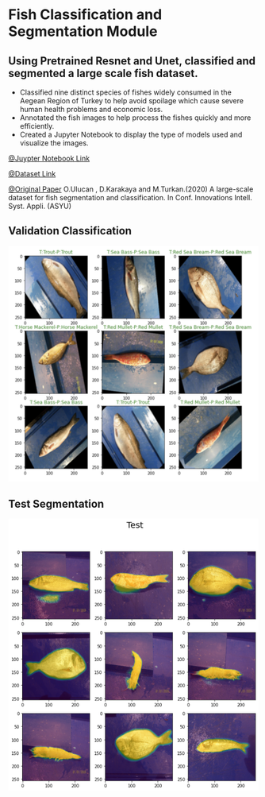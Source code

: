 # Fish Classification and Segmentation Module

## Using Pretrained Resnet and Unet, classified and segmented a large scale fish dataset.

- Classified nine distinct species of fishes widely consumed in the Aegean Region of Turkey to help avoid spoilage which cause severe human health problems and economic loss.
- Annotated the fish images to help process the fishes quickly and more efficiently. 
- Created a Jupyter Notebook to display the type of models used and visualize the images.


[@Juypter Notebook Link](https://github.com/KaiMJ/FishClassification/blob/master/main.ipynb)

[@Dataset Link](https://www.kaggle.com/datasets/crowww/a-large-scale-fish-dataset)

[@Original Paper](https://ieeexplore.ieee.org/abstract/document/9259867)
O.Ulucan , D.Karakaya and M.Turkan.(2020) A large-scale dataset for fish segmentation and classification. In Conf. Innovations Intell. Syst. Appli. (ASYU)

## Validation Classification
![Alt text](result/ValClassification.png?raw=true "ValClassifcation")

## Test Segmentation
![Alt text](result/TestSegmentation.png?raw=true "TestSegmentation")